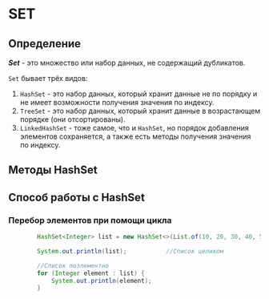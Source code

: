 # SET

## Определение

**_Set_** - это множество или набор данных, не содержащий дубликатов.

`Set` бывает трёх видов:

1. `HashSet` - это набор данных, который хранит данные не по порядку и не имеет возможности получения значения по индексу.
2. `TreeSet` - это набор данных, который хранит данные в возрастающем порядке (они отсортированы).
3. `LinkedHashSet` - тоже самое, что и `HashSet`, но порядок добавления элементов сохраняется, а также есть методы получения значения по индексу.

## Методы HashSet

## Способ работы с HashSet

### Перебор элементов при помощи цикла

```java
        HashSet<Integer> list = new HashSet<>(List.of(10, 20, 30, 40, 50, 10));

        System.out.println(list);           //Список целиком

        //Список поэлементно
        for (Integer element : list) {
            System.out.println(element);
        }
```